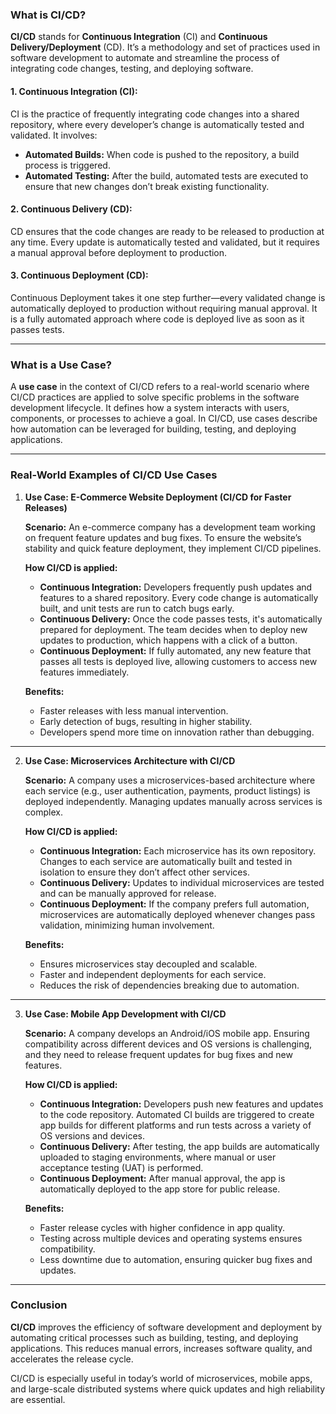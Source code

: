 ### What is CI/CD?

**CI/CD** stands for **Continuous Integration** (CI) and **Continuous Delivery/Deployment** (CD). It’s a methodology and set of practices used in software development to automate and streamline the process of integrating code changes, testing, and deploying software.

#### 1. **Continuous Integration (CI):**
CI is the practice of frequently integrating code changes into a shared repository, where every developer’s change is automatically tested and validated. It involves:
- **Automated Builds:** When code is pushed to the repository, a build process is triggered.
- **Automated Testing:** After the build, automated tests are executed to ensure that new changes don’t break existing functionality.

#### 2. **Continuous Delivery (CD):**
CD ensures that the code changes are ready to be released to production at any time. Every update is automatically tested and validated, but it requires a manual approval before deployment to production.

#### 3. **Continuous Deployment (CD):**
Continuous Deployment takes it one step further—every validated change is automatically deployed to production without requiring manual approval. It is a fully automated approach where code is deployed live as soon as it passes tests.

---

### What is a Use Case?

A **use case** in the context of CI/CD refers to a real-world scenario where CI/CD practices are applied to solve specific problems in the software development lifecycle. It defines how a system interacts with users, components, or processes to achieve a goal. In CI/CD, use cases describe how automation can be leveraged for building, testing, and deploying applications.

---

### Real-World Examples of CI/CD Use Cases

1. **Use Case: E-Commerce Website Deployment (CI/CD for Faster Releases)**

   **Scenario:**
   An e-commerce company has a development team working on frequent feature updates and bug fixes. To ensure the website’s stability and quick feature deployment, they implement CI/CD pipelines.

   **How CI/CD is applied:**
   - **Continuous Integration:** Developers frequently push updates and features to a shared repository. Every code change is automatically built, and unit tests are run to catch bugs early.
   - **Continuous Delivery:** Once the code passes tests, it's automatically prepared for deployment. The team decides when to deploy new updates to production, which happens with a click of a button.
   - **Continuous Deployment:** If fully automated, any new feature that passes all tests is deployed live, allowing customers to access new features immediately.

   **Benefits:**
   - Faster releases with less manual intervention.
   - Early detection of bugs, resulting in higher stability.
   - Developers spend more time on innovation rather than debugging.

---

2. **Use Case: Microservices Architecture with CI/CD**

   **Scenario:**
   A company uses a microservices-based architecture where each service (e.g., user authentication, payments, product listings) is deployed independently. Managing updates manually across services is complex.

   **How CI/CD is applied:**
   - **Continuous Integration:** Each microservice has its own repository. Changes to each service are automatically built and tested in isolation to ensure they don’t affect other services.
   - **Continuous Delivery:** Updates to individual microservices are tested and can be manually approved for release.
   - **Continuous Deployment:** If the company prefers full automation, microservices are automatically deployed whenever changes pass validation, minimizing human involvement.

   **Benefits:**
   - Ensures microservices stay decoupled and scalable.
   - Faster and independent deployments for each service.
   - Reduces the risk of dependencies breaking due to automation.

---

3. **Use Case: Mobile App Development with CI/CD**

   **Scenario:**
   A company develops an Android/iOS mobile app. Ensuring compatibility across different devices and OS versions is challenging, and they need to release frequent updates for bug fixes and new features.

   **How CI/CD is applied:**
   - **Continuous Integration:** Developers push new features and updates to the code repository. Automated CI builds are triggered to create app builds for different platforms and run tests across a variety of OS versions and devices.
   - **Continuous Delivery:** After testing, the app builds are automatically uploaded to staging environments, where manual or user acceptance testing (UAT) is performed.
   - **Continuous Deployment:** After manual approval, the app is automatically deployed to the app store for public release.

   **Benefits:**
   - Faster release cycles with higher confidence in app quality.
   - Testing across multiple devices and operating systems ensures compatibility.
   - Less downtime due to automation, ensuring quicker bug fixes and updates.

---

### Conclusion

**CI/CD** improves the efficiency of software development and deployment by automating critical processes such as building, testing, and deploying applications. This reduces manual errors, increases software quality, and accelerates the release cycle.

CI/CD is especially useful in today’s world of microservices, mobile apps, and large-scale distributed systems where quick updates and high reliability are essential.
